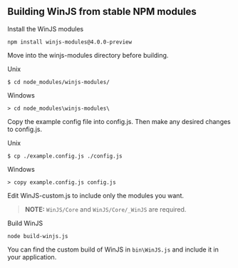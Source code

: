 ## Building WinJS from stable NPM modules

Install the WinJS modules
```
npm install winjs-modules@4.0.0-preview
```

Move into the winjs-modules directory before building.

Unix
```
$ cd node_modules/winjs-modules/
```

Windows
```
> cd node_modules\winjs-modules\
```

Copy the example config file into config.js. Then make any desired changes to config.js.

Unix
```
$ cp ./example.config.js ./config.js
```

Windows
```
> copy example.config.js config.js
```

Edit WinJS-custom.js to include only the modules you want. 
> **NOTE:** `WinJS/Core` and `WinJS/Core/_WinJS` are required.

Build WinJS

```
node build-winjs.js
```

You can find the custom build of WinJS in `bin\WinJS.js` and include it in your application.

